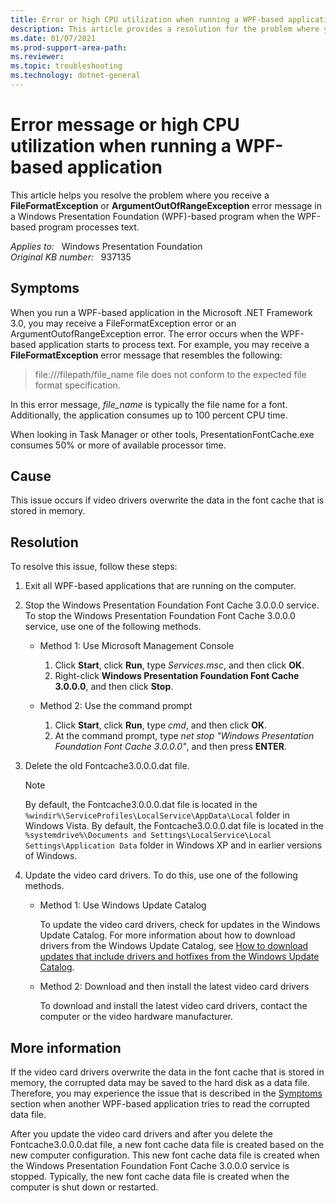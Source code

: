 ```yaml
---
title: Error or high CPU utilization when running a WPF-based application
description: This article provides a resolution for the problem where you receive a FileFormatException or ArgumentOutOfRangeException error message in a WPF-based program when the WPF-based program processes text.
ms.date: 01/07/2021
ms.prod-support-area-path: 
ms.reviewer: 
ms.topic: troubleshooting
ms.technology: dotnet-general
---
```

# Error message or high CPU utilization when running a WPF-based application

This article helps you resolve the problem where you receive a **FileFormatException** or **ArgumentOutOfRangeException** error message in a Windows Presentation Foundation (WPF)-based program when the WPF-based program processes text.

_Applies to:_ &nbsp; Windows Presentation Foundation  
_Original KB number:_ &nbsp; 937135

## Symptoms

When you run a WPF-based application in the Microsoft .NET Framework 3.0, you may receive a FileFormatException error or an ArgumentOutofRangeException error. The error occurs when the WPF-based application starts to process text. For example, you may receive a **FileFormatException** error message that resembles the following:

> file:///filepath/file_name file does not conform to the expected file format specification.

In this error message, *file_name* is typically the file name for a font. Additionally, the application consumes up to 100 percent CPU time.

When looking in Task Manager or other tools, PresentationFontCache.exe consumes 50% or more of available processor time.

## Cause

This issue occurs if video drivers overwrite the data in the font cache that is stored in memory.

## Resolution

To resolve this issue, follow these steps:

1. Exit all WPF-based applications that are running on the computer.
1. Stop the Windows Presentation Foundation Font Cache 3.0.0.0 service. To stop the Windows Presentation Foundation Font Cache 3.0.0.0 service, use one of the following methods.

    - Method 1: Use Microsoft Management Console
  
      1. Click **Start**, click **Run**, type *Services.msc*, and then click **OK**.
      1. Right-click **Windows Presentation Foundation Font Cache 3.0.0.0**, and then click **Stop**.
  
    - Method 2: Use the command prompt

      1. Click **Start**, click **Run**, type *cmd*, and then click **OK**.
      1. At the command prompt, type *net stop "Windows Presentation Foundation Font Cache 3.0.0.0"*, and then press **ENTER**.

1. Delete the old Fontcache3.0.0.0.dat file.

    > [!NOTE]
    > By default, the Fontcache3.0.0.0.dat file is located in the `%windir%\ServiceProfiles\LocalService\AppData\Local` folder in Windows Vista. By default, the Fontcache3.0.0.0.dat file is located in the `%systemdrive%\Documents and Settings\LocalService\Local Settings\Application Data` folder in Windows XP and in earlier versions of Windows.

1. Update the video card drivers. To do this, use one of the following methods.

    - Method 1: Use Windows Update Catalog

      To update the video card drivers, check for updates in the Windows Update Catalog. For more information about how to download drivers from the Windows Update Catalog, see [How to download updates that include drivers and hotfixes from the Windows Update Catalog](/troubleshoot/windows-client/deployment/download-updates-drivers-hotfixes-windows-update-catalog).

    - Method 2: Download and then install the latest video card drivers

      To download and install the latest video card drivers, contact the computer or the video hardware manufacturer.

## More information

If the video card drivers overwrite the data in the font cache that is stored in memory, the corrupted data may be saved to the hard disk as a data file. Therefore, you may experience the issue that is described in the [Symptoms](#symptoms) section when another WPF-based application tries to read the corrupted data file.

After you update the video card drivers and after you delete the Fontcache3.0.0.0.dat file, a new font cache data file is created based on the new computer configuration. This new font cache data file is created when the Windows Presentation Foundation Font Cache 3.0.0.0 service is stopped. Typically, the new font cache data file is created when the computer is shut down or restarted.
